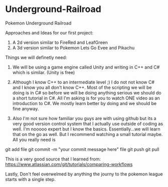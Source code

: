 # Underground-Railroad
Pokemon Underground Railroad

Approaches and Ideas for our first project:

1) A 2d version similar to FireRed and LeafGreen
2) A 3d version similar to Pokemon Lets Go Evee and Pikachu

Things we will definetly need:

1) We will be using a game engine called Unity and writing in C++ and C# which is similar. (Unity is free)

2) Although I know C++ to an intermediate level ;) I do not not know C# and I know you all don't know C++. Most of the scripting we will be doing is in C# so before we will be doing anything serious we should do a short tutorial in C#. All I'm asking is for you to watch ONE video as an introduction to C#. We mostly learn better by doing and we should be fine anyway. 

3) Also I'm not sure how familiar you guys are with using github but its a very good version control system that I actually use outside of coding as well. I'm nooooo expert but I know the basics. Essentially...we will learn that on the go as well. But I recommend watching a small tutorial maybe. All you really need is 

git add file
git commit -m "your commit message here" file
git push 
git pull

This is a very good source that I learned from:
https://www.atlassian.com/git/tutorials/comparing-workflows

Lastly,
Don't feel overwelmed by anything the journy to the pokemon league starts with a single step.

